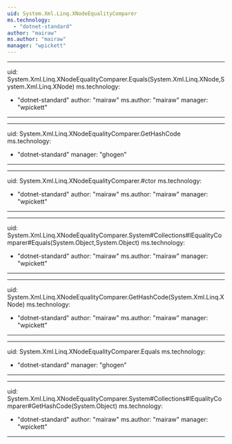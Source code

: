 ```yaml
---
uid: System.Xml.Linq.XNodeEqualityComparer
ms.technology: 
  - "dotnet-standard"
author: "mairaw"
ms.author: "mairaw"
manager: "wpickett"
---
```


---
uid: System.Xml.Linq.XNodeEqualityComparer.Equals(System.Xml.Linq.XNode,System.Xml.Linq.XNode)
ms.technology: 
  - "dotnet-standard"
author: "mairaw"
ms.author: "mairaw"
manager: "wpickett"
---

---
uid: System.Xml.Linq.XNodeEqualityComparer.GetHashCode
ms.technology: 
  - "dotnet-standard"
manager: "ghogen"
---

---
uid: System.Xml.Linq.XNodeEqualityComparer.#ctor
ms.technology: 
  - "dotnet-standard"
author: "mairaw"
ms.author: "mairaw"
manager: "wpickett"
---

---
uid: System.Xml.Linq.XNodeEqualityComparer.System#Collections#IEqualityComparer#Equals(System.Object,System.Object)
ms.technology: 
  - "dotnet-standard"
author: "mairaw"
ms.author: "mairaw"
manager: "wpickett"
---

---
uid: System.Xml.Linq.XNodeEqualityComparer.GetHashCode(System.Xml.Linq.XNode)
ms.technology: 
  - "dotnet-standard"
author: "mairaw"
ms.author: "mairaw"
manager: "wpickett"
---

---
uid: System.Xml.Linq.XNodeEqualityComparer.Equals
ms.technology: 
  - "dotnet-standard"
manager: "ghogen"
---

---
uid: System.Xml.Linq.XNodeEqualityComparer.System#Collections#IEqualityComparer#GetHashCode(System.Object)
ms.technology: 
  - "dotnet-standard"
author: "mairaw"
ms.author: "mairaw"
manager: "wpickett"
---
